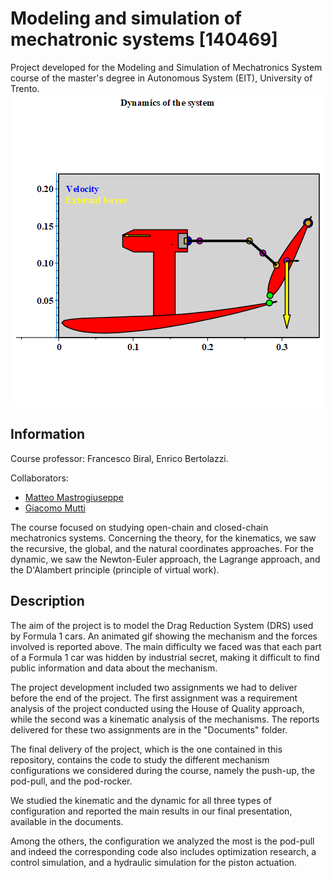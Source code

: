 # Modeling and simulation of mechatronic systems [140469]
Project developed for the Modeling and Simulation of Mechatronics System course of the master's degree in Autonomous System (EIT), University of Trento.
![animated gif](dyna.gif "Animated gif")


## Information
Course professor: Francesco Biral, Enrico Bertolazzi.

Collaborators: 
- [Matteo Mastrogiuseppe](https://www.linkedin.com/in/matteomastrogiuseppe/)
- [Giacomo Mutti](https://www.linkedin.com/in/giacomo-mutti/)

The course focused on studying open-chain and closed-chain mechatronics systems.
Concerning the theory, for the kinematics, we saw the recursive, the global, and the natural coordinates approaches.
For the dynamic, we saw the Newton-Euler approach, the Lagrange approach, and the D'Alambert principle (principle of virtual work).

## Description
The aim of the project is to model the Drag Reduction System (DRS) used by Formula 1 cars. An animated gif showing the mechanism and the forces involved is reported above.
The main difficulty we faced was that each part of a Formula 1 car was hidden by industrial secret, making it difficult to find public information and data about the mechanism.

The project development included two assignments we had to deliver before the end of the project. 
The first assignment was a requirement analysis of the project conducted using the House of Quality approach, while the second was a kinematic analysis of the mechanisms. The reports delivered for these two assignments are in the "Documents" folder.

The final delivery of the project, which is the one contained in this repository, contains the code to study the different mechanism configurations we considered during the course, namely the push-up, the pod-pull, and the pod-rocker.

We studied the kinematic and the dynamic for all three types of configuration and reported the main results in our final presentation, available in the documents. 

Among the others, the configuration we analyzed the most is the pod-pull and indeed the corresponding code also includes optimization research, a control simulation, and a hydraulic simulation for the piston actuation.
